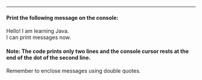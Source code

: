 
***
#### Print the following message on the console:
Hello! I am learning Java.<br>
I can print messages now.

#### Note: The code prints only two lines and the console cursor rests at the end of the dot of the second line.
<div class="hint">
  Remember to enclose messages using double quotes.
</div>
